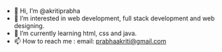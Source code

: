 - 👋 Hi, I’m @akritiprabha
- 👀 I’m interested in web development, full stack development and web designing.
- 🌱 I’m currently learning html, css and java.
- 📫 How to reach me : email: prabhaakriti@gmail.com

<!---
akritiprabha/akritiprabha is a ✨ special ✨ repository because its `README.md` (this file) appears on your GitHub profile.
You can click the Preview link to take a look at your changes.
--->
